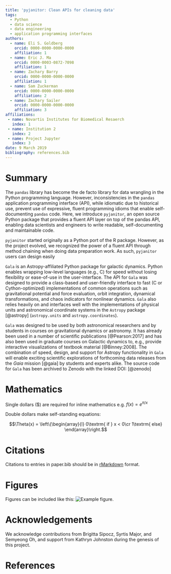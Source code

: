 ```yaml
---
title: 'pyjanitor: Clean APIs for cleaning data'
tags:
  - Python
  - data science
  - data engineering
  - application programming interfaces
authors:
  - name: Eli S. Goldberg
    orcid: 0000-0000-0000-0000
    affiliation: 1
  - name: Eric J. Ma
    orcid: 0000-0003-0872-7098
    affiliation: 1
  - name: Zachary Barry
    orcid: 0000-0000-0000-0000
    affiliation: 1
  - name: Sam Zuckerman
    orcid: 0000-0000-0000-0000
    affiliation: 2
  - name: Zachary Sailer
    orcid: 0000-0000-0000-0000
    affiliation: 3
affiliations:
 - name: Novartis Institutes for Biomedical Resaerch
   index: 1
 - name: Institution 2
   index: 2
 - name: Project Jupyter
   index: 3
date: 9 March 2019
bibliography: references.bib
---
```


# Summary

The `pandas` library has become the de facto library for data wrangling in the Python programming language. However, inconsistencies in the `pandas` application programming interface (API), while idiomatic due to historical use, prevent use of expressive, fluent programming idioms that enable self-documenting `pandas` code. Here, we introduce `pyjanitor`, an open source Python package that provides a fluent API layer on top of the pandas API, enabling data scientists and engineers to write readable, self-documenting and maintainable code.

`pyjanitor` started originally as a Python port of the R package. However, as the project evolved, we recognized the power of a fluent API through method chaining when doing data preparation work. As such, `pyjanitor` users can design easily

``Gala`` is an Astropy-affiliated Python package for galactic dynamics. Python
enables wrapping low-level languages (e.g., C) for speed without losing
flexibility or ease-of-use in the user-interface. The API for ``Gala`` was
designed to provide a class-based and user-friendly interface to fast (C or
Cython-optimized) implementations of common operations such as gravitational
potential and force evaluation, orbit integration, dynamical transformations,
and chaos indicators for nonlinear dynamics. ``Gala`` also relies heavily on and
interfaces well with the implementations of physical units and astronomical
coordinate systems in the ``Astropy`` package [@astropy] (``astropy.units`` and
``astropy.coordinates``).

``Gala`` was designed to be used by both astronomical researchers and by
students in courses on gravitational dynamics or astronomy. It has already been
used in a number of scientific publications [@Pearson:2017] and has also been
used in graduate courses on Galactic dynamics to, e.g., provide interactive
visualizations of textbook material [@Binney:2008]. The combination of speed,
design, and support for Astropy functionality in ``Gala`` will enable exciting
scientific explorations of forthcoming data releases from the *Gaia* mission
[@gaia] by students and experts alike. The source code for ``Gala`` has been
archived to Zenodo with the linked DOI: [@zenodo]

# Mathematics

Single dollars ($) are required for inline mathematics e.g. $f(x) = e^{\pi/x}$

Double dollars make self-standing equations:

$$\Theta(x) = \left\{\begin{array}{l}
0\textrm{ if } x < 0\cr
1\textrm{ else}
\end{array}\right.$$


# Citations

Citations to entries in paper.bib should be in
[rMarkdown](http://rmarkdown.rstudio.com/authoring_bibliographies_and_citations.html)
format.

# Figures

Figures can be included like this: ![Example figure.](figure.png)

# Acknowledgements

We acknowledge contributions from Brigitta Sipocz, Syrtis Major, and Semyeong
Oh, and support from Kathryn Johnston during the genesis of this project.

# References
